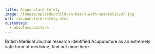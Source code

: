 ```yaml
---
title: Acupuncture Safety
image: /images/uploads/child-on-beach-with-spade551x297.jpg
url: /acupuncture-safety.html
customtags:
  - aboutacupuncture
---
```

British Medical Journal research identified Acupuncture as an extremely safe form of medicine, find out more here.
